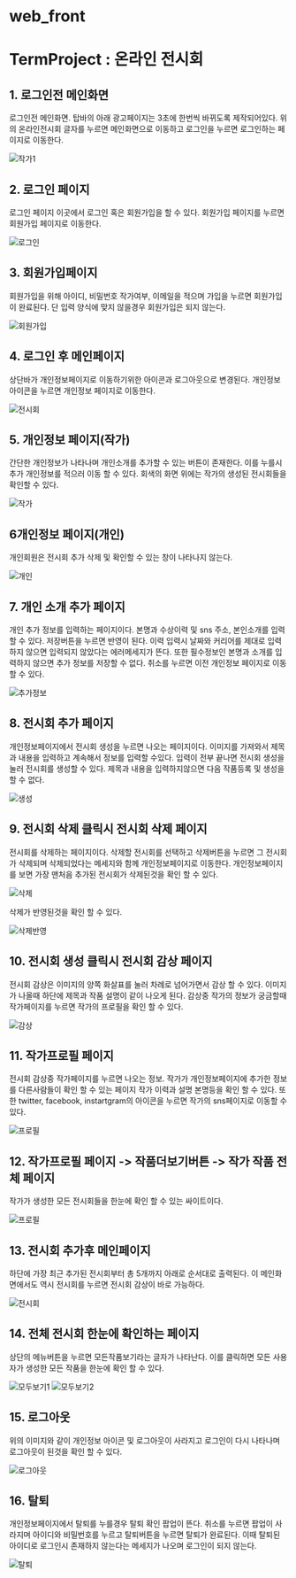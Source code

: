 # web_front
# TermProject : 온라인 전시회

## 1.	로그인전 메인화면
로그인전 메인화면. 탑바의 아래 광고페이지는 3초에 한번씩 바뀌도록 제작되어있다.
위의 온라인전시회 글자를 누르면 메인화면으로 이동하고 로그인을 누르면 로그인하는 페이지로 이동한다.

![작가1](https://user-images.githubusercontent.com/51700184/103408897-c2843d00-4ba7-11eb-9b65-45709bf50c7c.png)


## 2.	로그인 페이지
로그인 페이지 이곳에서 로그인 혹은 회원가입을 할 수 있다.
회원가입 페이지를 누르면 회원가입 페이지로 이동한다.

![로그인](https://user-images.githubusercontent.com/51700184/103408720-15a9c000-4ba7-11eb-9d31-5f12fa6b14d7.png)

## 3.	회원가입페이지
회원가입을 위해 아이디, 비밀번호 작가여부, 이메일을 적으며 가입을 누르면 회원가입이 완료된다. 단 입력 양식에 맞지 않을경우 회원가입은 되지 않는다.

![회원가입](https://user-images.githubusercontent.com/51700184/103408749-383bd900-4ba7-11eb-8934-0bd1e6aeddff.png)

## 4.	로그인 후 메인페이지
상단바가 개인정보페이지로 이동하기위한 아이콘과 로그아웃으로 변경된다.
개인정보 아이콘을 누르면 개인정보 페이지로 이동한다.

![전시회](https://user-images.githubusercontent.com/51700184/103408833-8ea91780-4ba7-11eb-9ce4-3ac5190876fb.png)



## 5.	개인정보 페이지(작가)
 
간단한 개인정보가 나타나며 개인소개를 추가할 수 있는 버튼이 존재한다.
이를 누를시 추가 개인정보를 적으러 이동 할 수 있다.
회색의 화면 위에는 작가의 생성된 전시회들을 확인할 수 있다.

![작가](https://user-images.githubusercontent.com/51700184/103408944-eb0c3700-4ba7-11eb-9e3e-b690ff5f0919.png)

## 6개인정보 페이지(개인)
 
개인회원은 전시회 추가 삭제 및 확인할 수 있는 창이 나타나지 않는다.

![개인](https://user-images.githubusercontent.com/51700184/103408946-ee072780-4ba7-11eb-80a7-df75422ce778.png)


## 7.	개인 소개 추가 페이지
  
개인 추가 정보를 입력하는 페이지이다. 본명과 수상이력 및 sns 주소, 본인소개를 입력할 수 있다. 저장버튼을 누르면 반영이 된다.
이력 입력시 날짜와 커리어를 제대로 입력하지 않으면 입력되지 않았다는 에러메세지가 뜬다. 또한 필수정보인 본명과 소개를 입력하지 않으면 추가 정보를 저장할 수 없다. 취소를 누르면 이전 개인정보 페이지로 이동 할 수 있다.

![추가정보](https://user-images.githubusercontent.com/51700184/103409009-2b6bb500-4ba8-11eb-92ac-6fedc9d3f396.png)


## 8.	전시회 추가 페이지
  
개인정보페이지에서 전시회 생성을 누르면 나오는 페이지이다.
이미지를 가져와서 제목과 내용을 입력하고 계속해서 정보를 입력할 수있다.
입력이 전부 끝나면 전시회 생성을 눌러 전시회를 생성할 수 있다.
제목과 내용을 입력하지않으면 다음 작품등록 및 생성을 할 수 없다.

![생성](https://user-images.githubusercontent.com/51700184/103409005-29095b00-4ba8-11eb-98ba-e6b63fdf8762.png)


## 9.	전시회 삭제 클릭시 전시회 삭제 페이지
전시회를 삭제하는 페이지이다. 삭제할 전시회를 선택하고 삭제버튼을 누르면 그 전시회가 삭제되며 삭제되었다는 메세지와 함께 개인정보페이지로 이동한다.
개인정보페이지를 보면 가장 맨처음 추가된 전시회가 삭제된것을 확인 할 수 있다.

![삭제](https://user-images.githubusercontent.com/51700184/103409108-8f8e7900-4ba8-11eb-8069-f04fd7d5f7f4.png) 

삭제가 반영된것을 확인 할 수 있다.

![삭제반영](https://user-images.githubusercontent.com/51700184/103409104-8c938880-4ba8-11eb-9b95-6f893c87e0db.png)



## 10.	전시회 생성 클릭시 전시회 감상 페이지
  
전시회 감상은 이미지의 양쪽 화살표를 눌러 차례로 넘어가면서 감상 할 수 있다.
이미지가 나올때 하단에 제목과 작품 설명이 같이 나오게 된다.
감상중 작가의 정보가 궁금할때 작가페이지를 누르면 작가의 프로필을 확인 할 수 있다.

![감상](https://user-images.githubusercontent.com/51700184/103409150-bcdb2700-4ba8-11eb-95eb-c4bc38c6aa50.png)


## 11.	작가프로필 페이지
 
전시회 감상중 작가페이지를 누르면 나오는 정보.
작가가 개인정보페이지에 추가한 정보를 다른사람들이 확인 할 수 있는 페이지
작가 이력과 설명 본명등을 확인 할 수 있다.
또한 twitter, facebook, instartgram의 아이콘을 누르면 작가의 sns페이지로 이동할 수 있다.

![프로필](https://user-images.githubusercontent.com/51700184/103409217-17748300-4ba9-11eb-8d5a-d2882bf8eb28.png)

## 12.	작가프로필 페이지 -> 작품더보기버튼 -> 작가 작품 전체 페이지
 
작가가 생성한 모든 전시회들을 한눈에 확인 할 수 있는 싸이트이다.

![프로필](https://user-images.githubusercontent.com/51700184/103409276-63bfc300-4ba9-11eb-944b-a5ea0aba0dee.png)

## 13.	전시회 추가후 메인페이지
 
하단에 가장 최근 추가된 전시회부터 총 5개까지 아래로 순서대로 출력된다.
이 메인화면에서도 역시 전시회를 누르면 전시회 감상이 바로 가능하다.

![전시회](https://user-images.githubusercontent.com/51700184/103408833-8ea91780-4ba7-11eb-9ce4-3ac5190876fb.png)

## 14.	전체 전시회 한눈에 확인하는 페이지
  
상단의 메뉴버튼을 누르면 모든작품보기라는 글자가 나타난다.
이를 클릭하면 모든 사용자가 생성한 모든 작품을 한눈에 확인 할 수 있다.

![모두보기1](https://user-images.githubusercontent.com/51700184/103409303-8b169000-4ba9-11eb-9cae-154f2e160d0c.png)
![모두보기2](https://user-images.githubusercontent.com/51700184/103409305-8c47bd00-4ba9-11eb-8e1b-4a4de577a82c.png)


## 15.	로그아웃
 
위의 이미지와 같이 개인정보 아이콘 및 로그아웃이 사라지고 로그인이 다시 나타나며 로그아웃이 된것을 확인 할 수 있다.

![로그아웃](https://user-images.githubusercontent.com/51700184/103409333-ac777c00-4ba9-11eb-88d4-80f2d25e4527.png)

## 16.	탈퇴
  
개인정보페이지에서 탈퇴를 누를경우 탈퇴 확인 팝업이 뜬다.
취소를 누르면 팝업이 사라지며 아이디와 비밀번호를 누르고 탈퇴버튼을 누르면
탈퇴가 완료된다. 이때 탈퇴된 아이디로 로그인시 존재하지 않는다는 메세지가 나오며 로그인이 되지 않는다.

![탈퇴](https://user-images.githubusercontent.com/51700184/103409332-ab464f00-4ba9-11eb-93f1-65509debe0c3.png)
